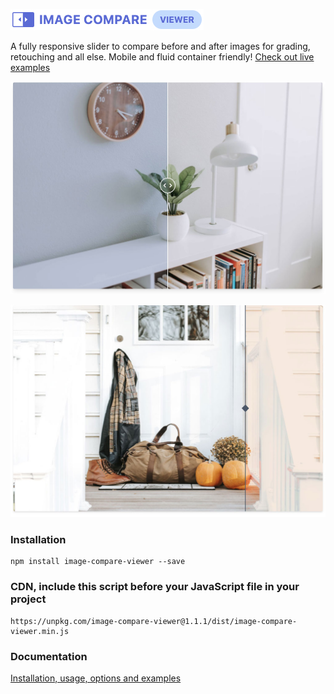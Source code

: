 ![](screenshots/logo.jpg)

A fully responsive slider to compare before and after images for grading, retouching and all else. Mobile and fluid container friendly! [Check out live examples](https://image-compare-viewer.netlify.com/)

![](screenshots/eg-1.jpg)

![](screenshots/eg-2.jpg)

### Installation

```
npm install image-compare-viewer --save
```

### CDN, include this script before your JavaScript file in your project

```
https://unpkg.com/image-compare-viewer@1.1.1/dist/image-compare-viewer.min.js
```

### Documentation

[Installation, usage, options and examples](https://image-compare-viewer.netlify.com/)
